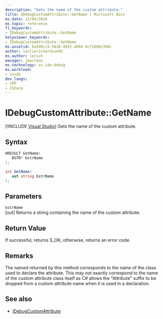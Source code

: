 ```yaml
---
description: "Gets the name of the custom attribute."
title: IDebugCustomAttribute::GetName | Microsoft Docs
ms.date: 11/04/2016
ms.topic: reference
f1_keywords:
- IDebugCustomAttribute::GetName
helpviewer_keywords:
- IDebugCustomAttribute::GetName
ms.assetid: ba509cc5-5816-4925-a094-4c72d88c360c
author: leslierichardson95
ms.author: lerich
manager: jmartens
ms.technology: vs-ide-debug
ms.workload:
- vssdk
dev_langs:
- CPP
- CSharp
---
```

# IDebugCustomAttribute::GetName

 [!INCLUDE [Visual Studio](~/includes/applies-to-version/vs-not-mac.md)]
Gets the name of the custom attribute.

## Syntax

```cpp
HRESULT GetName( 
   BSTR* bstrName
);
```

```csharp
int GetName(
   out string bstrName
);
```

## Parameters
`bstrName`\
[out] Returns a string containing the name of the custom attribute.

## Return Value
 If successful, returns S_OK; otherwise, returns an error code.

## Remarks
 The named returned by this method corresponds to the name of the class used to declare the attribute. This may not exactly correspond to the name of the custom attribute class itself as C# allows the "Attribute" suffix to be dropped from a custom attribute name when it is used in a declaration.

## See also
- [IDebugCustomAttribute](../../../extensibility/debugger/reference/idebugcustomattribute.md)
